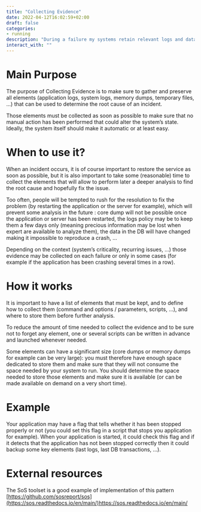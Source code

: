 ```yaml
---
title: "Collecting Evidence"
date: 2022-04-12T16:02:59+02:00
draft: false
categories:
- running
description: "During a failure my systems retain relevant logs and data to enable both quick resolution and cold analysis"
interact_with: ""
---
```



# Main Purpose

The purpose of Collecting Evidence is to make sure to gather and preserve all elements (application logs, system logs, memory dumps, temporary files, …) that can be used to determine the root cause of an incident.

Those elements must be collected as soon as possible to make sure that no manual action has been performed that could alter the system’s state. Ideally, the system itself should make it automatic or at least easy.

# When to use it?

When an incident occurs, it is of course important to restore the service as soon as possible, but it is also important to take some (reasonable) time to collect the elements that will allow to perform later a deeper analysis to find the root cause and hopefully fix the issue.

Too often, people will be tempted to rush for the resolution to fix the problem (by restarting the application or the server for example), which will prevent some analysis in the future : core dump will not be possible once the application or server has been restarted, the logs policy may be to keep them a few days only (meaning precious information may be lost when expert are available to analyze them), the data in the DB will have changed making it impossible to reproduce a crash, …

Depending on the context (system’s criticality, recurring issues, …) those evidence may be collected on each failure or only in some cases (for example if the application has been crashing several times in a row).

# How it works

It is important to have a list of elements that must be kept, and to define how to collect them (command and options / parameters, scripts, …), and where to store them before further analysis.

To reduce the amount of time needed to collect the evidence and to be sure not to forget any element, one or several scripts can be written in advance and launched whenever needed.

Some elements can have a significant size (core dumps or memory dumps for example can be very large): you must therefore have enough space dedicated to store them and make sure that they will not consume the space needed by your system to run. You should determine the space needed to store those elements and make sure it is available (or can be made available on demand on a very short time).



# Example

Your application may have a flag that tells whether it has been stopped properly or not (you could set this flag in a script that stops you application for example). When your application is started, it could check this flag and if it detects that the application has not been stopped correctly then it could backup some key elements (last logs, last DB transactions, …). 

# External resources

The SoS toolset is a good example of implementation of this pattern
[https://github.com/sosreport/sos](https://sos.readthedocs.io/en/main/)https://sos.readthedocs.io/en/main/
